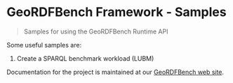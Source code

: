 # GeoRDFBench Framework - Samples
> Samples for using the GeoRDFBench Runtime API

Some useful samples are:
1. Create a SPARQL benchmark workload (LUBM)

Documentation for the project is maintained at our [GeoRDFBench web site](https://geordfbench.di.uoa.gr/).